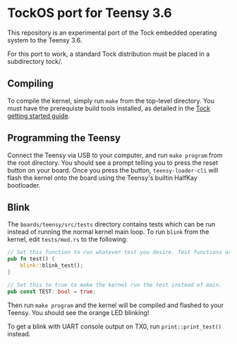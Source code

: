 # TockOS port for Teensy 3.6

This repository is an experimental port of the Tock embedded operating system to
the Teensy 3.6.

For this port to work, a standard Tock distribution must be placed in a subdirectory
tock/.

## Compiling

To compile the kernel, simply run `make` from the top-level directory. You must
have the prerequiste build tools installed, as detailed in the
[Tock getting started guide](https://github.com/helena-project/tock/blob/master/doc/Getting_Started.md).

## Programming the Teensy

Connect the Teensy via USB to your computer, and run `make program` from the
root directory. You should see a prompt telling you to press the reset button on
your board. Once you press the button, `teensy-loader-cli` will flash the kernel
onto the board using the Teensy's builtin HalfKay bootloader.

## Blink

The `boards/teensy/src/tests` directory contains tests which can be run instead of running
the normal kernel main loop. To run `blink` from the kernel, edit
`tests/mod.rs` to the following:

```rust
// Set this function to run whatever test you desire. Test functions are named XXX_test by convention.
pub fn test() {
    blink::blink_test();
}

// Set this to true to make the kernel run the test instead of main.
pub const TEST: bool = true;
```

Then run `make program` and the kernel will be compiled and flashed to your
Teensy. You should see the orange LED blinking!

To get a blink with UART console output on TX0, run `print::print_test()` instead.
